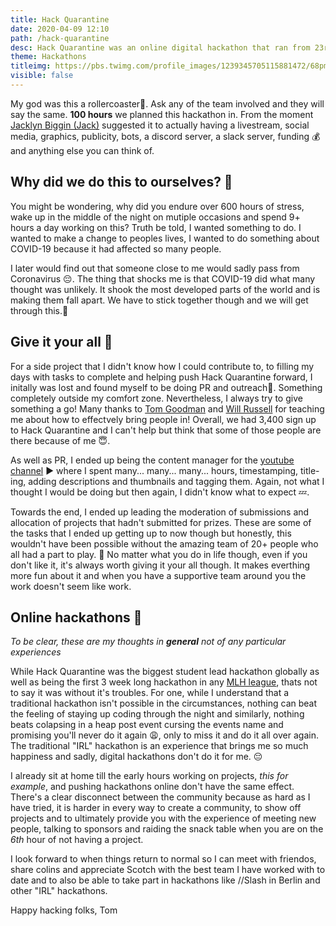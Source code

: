 ```yaml
---
title: Hack Quarantine
date: 2020-04-09 12:10
path: /hack-quarantine
desc: Hack Quarantine was an online digital hackathon that ran from 23rd March - 12th April 2020 and is one of the largest student lead events.
theme: Hackathons
titleimg: https://pbs.twimg.com/profile_images/1239345705115881472/68pmA_85_400x400.jpg
visible: false
---
```


My god was this a rollercoaster🎢. Ask any of the team involved and they will say the same. **100 hours** we planned this hackathon in. From the moment [Jacklyn Biggin (Jack)](https://www.linkedin.com/in/JackBiggin/) suggested it to actually having a livestream, social media, graphics, publicity, bots, a discord server, a slack server, funding 💰 and anything else you can think of.  

## Why did we do this to ourselves? 🤔

You might be wondering, why did you endure over 600 hours of stress, wake up in the middle of the night on mutiple occasions and spend 9+ hours a day working on this? Truth be told, I wanted something to do. I wanted to make a change to peoples lives, I wanted to do something about COVID-19 because it had affected so many people.  
  
I later would find out that someone close to me would sadly pass from Coronavirus 😔. The thing that shocks me is that COVID-19 did what many thought was unlikely. It shook the most developed parts of the world and is making them fall apart. We have to stick together though and we will get through this.🤝

## Give it your all 💯

For a side project that I didn't know how I could contribute to, to filling my days with tasks to complete and helping push Hack Quarantine forward, I initally was lost and found myself to be doing PR and outreach📣. Something completely outside my comfort zone. Nevertheless, I always try to give something a go! Many thanks to [Tom Goodman](https://twitter.com/TauOmicronMu) and [Will Russell](https://will-russell.com/) for teaching me about how to effectvely bring people in! Overall, we had 3,400 sign up to Hack Quarantine and I can't help but think that some of those people are there because of me 😇.  
  
As well as PR, I ended up being the content manager for the [youtube channel](https://hackquarantine.com/youtube) ▶️ where I spent many... many... many... hours, timestamping, title-ing, adding descriptions and thumbnails and tagging them. Again, not what I thought I would be doing but then again, I didn't know what to expect 💤.  
 
Towards the end, I ended up leading the moderation of submissions and allocation of projects that hadn't submitted for prizes. These are some of the tasks that I ended up getting up to now though but honestly, this wouldn't have been possible without the amazing team of 20+ people who all had a part to play. 🎉 No matter what you do in life though, even if you don't like it, it's always worth giving it your all though. It makes everthing more fun about it and when you have a supportive team around you the work doesn't seem like work. 

## Online hackathons 📌

_To be clear, these are my thoughts in **general** not of any particular experiences_

While Hack Quarantine was the biggest student lead hackathon globally as well as being the first 3 week long hackathon in any [MLH league](https://mlh.io/seasons/eu-2020/events), thats not to say it was without it's troubles. For one, while I understand that a traditional hackathon isn't possible in the circumstances, nothing can beat the feeling of staying up coding through the night and similarly, nothing beats colapsing in a heap post event cursing the events name and promising you'll never do it again 😩, only to miss it and do it all over again. The traditional "IRL" hackathon is an experience that brings me so much happiness and sadly, digital hackathons don't do it for me. 😔
  
I already sit at home till the early hours working on projects, *this for example*, and pushing hackathons online don't have the same effect. There's a clear disconnect between the community because as hard as I have tried, it is harder in every way to create a community, to show off projects and to ultimately provide you with the experience of meeting new people, talking to sponsors and raiding the snack table when you are on the _6th_ hour of not having a project.

I look forward to when things return to normal so I can meet with friendos, share colins and appreciate Scotch with the best team I have worked with to date and to also be able to take part in hackathons like //Slash in Berlin and other "IRL" hackathons. 

  
  
Happy hacking folks, 
Tom 
